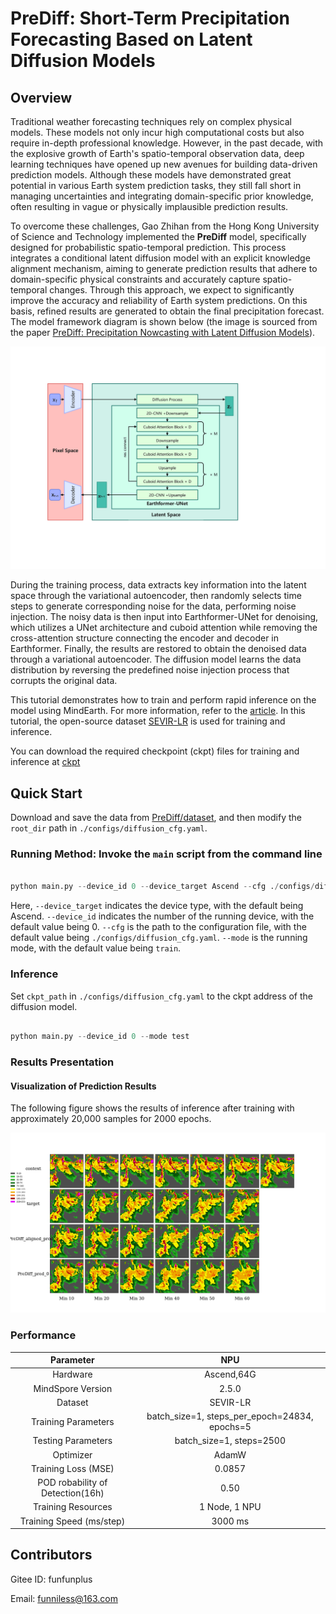 # PreDiff: Short-Term Precipitation Forecasting Based on Latent Diffusion Models

## Overview

Traditional weather forecasting techniques rely on complex physical models. These models not only incur high computational costs but also require in-depth professional knowledge. However, in the past decade, with the explosive growth of Earth's spatio-temporal observation data, deep learning techniques have opened up new avenues for building data-driven prediction models. Although these models have demonstrated great potential in various Earth system prediction tasks, they still fall short in managing uncertainties and integrating domain-specific prior knowledge, often resulting in vague or physically implausible prediction results.

To overcome these challenges, Gao Zhihan from the Hong Kong University of Science and Technology implemented the **PreDiff** model, specifically designed for probabilistic spatio-temporal prediction. This process integrates a conditional latent diffusion model with an explicit knowledge alignment mechanism, aiming to generate prediction results that adhere to domain-specific physical constraints and accurately capture spatio-temporal changes. Through this approach, we expect to significantly improve the accuracy and reliability of Earth system predictions. On this basis, refined results are generated to obtain the final precipitation forecast. The model framework diagram is shown below (the image is sourced from the paper [PreDiff: Precipitation Nowcasting with Latent Diffusion Models](https://openreview.net/pdf?id=Gh67ZZ6zkS)).

![prediff](images/train.jpg)

During the training process, data extracts key information into the latent space through the variational autoencoder, then randomly selects time steps to generate corresponding noise for the data, performing noise injection. The noisy data is then input into Earthformer-UNet for denoising, which utilizes a UNet architecture and cuboid attention while removing the cross-attention structure connecting the encoder and decoder in Earthformer. Finally, the results are restored to obtain the denoised data through a variational autoencoder. The diffusion model learns the data distribution by reversing the predefined noise injection process that corrupts the original data.

This tutorial demonstrates how to train and perform rapid inference on the model using MindEarth. For more information, refer to the [article](https://openreview.net/pdf?id=Gh67ZZ6zkS).
In this tutorial, the open-source dataset [SEVIR-LR](https://deep-earth.s3.amazonaws.com/datasets/sevir_lr.zip) is used for training and inference.

You can download the required checkpoint (ckpt) files for training and inference at [ckpt](https://download-mindspore.osinfra.cn/mindscience/mindearth/dataset/PreDiff/)

## Quick Start

Download and save the data from [PreDiff/dataset](https://deep-earth.s3.amazonaws.com/datasets/sevir_lr.zip), and then modify the `root_dir` path in `./configs/diffusion_cfg.yaml`.

### Running Method: Invoke the `main` script from the command line

```python

python main.py --device_id 0 --device_target Ascend --cfg ./configs/diffusion_cfg.yaml --mode train

```

Here, `--device_target` indicates the device type, with the default being Ascend. `--device_id` indicates the number of the running device, with the default value being 0. `--cfg` is the path to the configuration file, with the default value being `./configs/diffusion_cfg.yaml`. `--mode` is the running mode, with the default value being `train`.

### Inference

Set `ckpt_path` in `./configs/diffusion_cfg.yaml` to the ckpt address of the diffusion model.

```python

python main.py --device_id 0 --mode test

```

### Results Presentation

#### Visualization of Prediction Results

The following figure shows the results of inference after training with approximately 20,000 samples for 2000 epochs.

![diffusion](images\diffusion_result.png)

### Performance

|        Parameter         |        NPU              |
|:----------------------:|:--------------------------:|
|    Hardware        |     Ascend,64G    |
|     MindSpore Version   |        2.5.0             |
|     Dataset      |      SEVIR-LR             |
|     Training Parameters    |        batch_size=1, steps_per_epoch=24834, epochs=5            |
|     Testing Parameters      |        batch_size=1, steps=2500              |
|     Optimizer      |        AdamW              |
|        Training Loss (MSE)      |        0.0857             |
|        POD robability of Detection(16h)      |        0.50             |
|        Training Resources      |        1 Node, 1 NPU            |
|        Training Speed (ms/step)          |     3000 ms       |

## Contributors

Gitee ID: funfunplus

Email: funniless@163.com